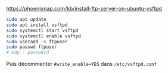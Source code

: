 https://phoenixnap.com/kb/install-ftp-server-on-ubuntu-vsftpd

```bash
sudo apt update
sudo apt install vsftpd
sudo systemctl start vsftpd
sudo systemctl enable vsftpd
sudo useradd -m ftpuser
sudo passwd ftpuser
# mdp : passw0rd
```

Puis décommenter `#write_enable=YES` dans `/etc/vsftpd.conf`
